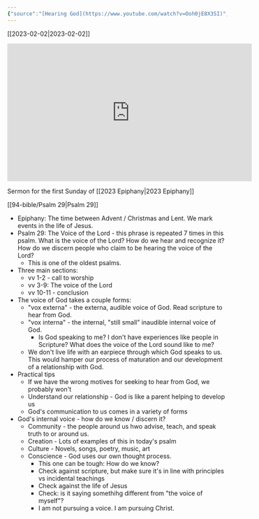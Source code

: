 ```yaml
---
{"source":"[Hearing God](https://www.youtube.com/watch?v=Ooh0jE8X3SI)","clipped":"2023-02-02","dg-publish":true,"grade":1,"permalink":"/2023-01-08-hearing-god/","dgPassFrontmatter":true}
---
```



[[2023-02-02\|2023-02-02]]

<iframe width="560" height="315" src="https://www.youtube.com/embed/Ooh0jE8X3SI" title="YouTube video player" frameborder="0" allow="accelerometer; autoplay; clipboard-write; encrypted-media; gyroscope; picture-in-picture" allowfullscreen></iframe>

Sermon for the first Sunday of [[2023 Epiphany\|2023 Epiphany]]

[[94-bible/Psalm 29\|Psalm 29]]

* Epiphany: The time between Advent / Christmas and Lent. We mark events in the life of Jesus.
* Psalm 29: The Voice of the Lord - this phrase is repeated 7 times in this psalm. What is the voice of the Lord? How do we hear and recognize it? How do we discern people who claim to be hearing the voice of the Lord?
    * This is one of the oldest psalms.
* Three main sections:
    * vv 1-2 - call to worship
    * vv 3-9: The voice of the Lord
    * vv 10-11 - conclusion
* The voice of God takes a couple forms:
    * "vox externa" - the externa, audible voice of God. Read scripture to hear from God.
    * "vox interna" - the internal, "still small" inaudible internal voice of God.
        * Is God speaking to me? I don't have experiences like people in Scripture? What does the voice of the Lord sound like to me?
    * We don't live life with an earpiece through which God speaks to us. This would hamper our process of maturation and our development of a relationship with God.
* Practical tips
    * If we have the wrong motives for seeking to hear from God, we probably won't
    * Understand our relationship - God is like a parent helping to develop us
    * God's communication to us comes in a variety of forms
* God's internal voice - how do we know / discern it?
    * Community - the people around us hwo advise, teach, and speak truth to or around us.
    * Creation - Lots of examples of this in today's psalm
    * Culture - Novels, songs, poetry, music, art
    * Conscience - God uses our own thought process.
        * This one can be tough: How do we know?
        * Check against scripture, but make sure it's in line with principles vs incidental teachings
        * Check against the life of Jesus
        * Check: is it saying somethihg different from "the voice of myself"?
        * I am not pursuing a voice. I am pursuing Christ.